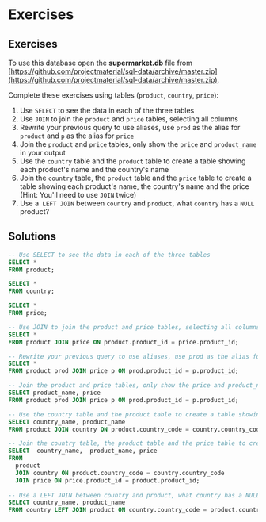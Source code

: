 # Exercises

## Exercises
To use this database open the **supermarket.db** file from [https://github.com/projectmaterial/sql-data/archive/master.zip](https://github.com/projectmaterial/sql-data/archive/master.zip).

Complete these exercises using tables (`product`, `country`, `price`):

1. Use `SELECT` to see the data in each of the three tables
2. Use `JOIN` to join the `product` and `price` tables, selecting all columns
3. Rewrite your previous query to use aliases, use `prod` as the alias for `product` and `p` as the alias for `price`
4. Join the `product` and `price` tables, only show the `price` and `product_name` in your output
5. Use the `country` table and the `product` table to create a table showing each product's name and the country's name
6. Join the `country` table, the `product` table and the `price` table to create a table showing each product's name, the country's name and the price (Hint: You'll need to use `JOIN` twice)
7. Use a` LEFT JOIN` between `country` and `product`, what `country` has a `NULL` product?

## Solutions
```sql
-- Use SELECT to see the data in each of the three tables
SELECT *
FROM product;

SELECT *
FROM country;

SELECT *
FROM price;

-- Use JOIN to join the product and price tables, selecting all columns
SELECT *
FROM product JOIN price ON product.product_id = price.product_id;

-- Rewrite your previous query to use aliases, use prod as the alias for product and p as the alias for price
SELECT *
FROM product prod JOIN price p ON prod.product_id = p.product_id;

-- Join the product and price tables, only show the price and product_name in your output
SELECT product_name, price
FROM product prod JOIN price p ON prod.product_id = p.product_id;

-- Use the country table and the product table to create a table showing each product's name and the country's name
SELECT country_name, product_name
FROM product JOIN country ON product.country_code = country.country_code;

-- Join the country table, the product table and the price table to create a table showing each product's name, the country's name and the price
SELECT  country_name,  product_name, price
FROM 
  product 
  JOIN country ON product.country_code = country.country_code 
  JOIN price ON price.product_id = product.product_id;
  
-- Use a LEFT JOIN between country and product, what country has a NULL product?
SELECT country_name, product_name
FROM country LEFT JOIN product ON country.country_code = product.country_code;
```
